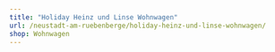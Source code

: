 ```yaml
---
title: "Holiday Heinz und Linse Wohnwagen"
url: /neustadt-am-ruebenberge/holiday-heinz-und-linse-wohnwagen/
shop: Wohnwagen
---
```

